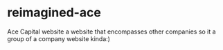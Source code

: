 # reimagined-ace
Ace Capital website a website that encompasses other companies so it a group of a company website kinda:)
